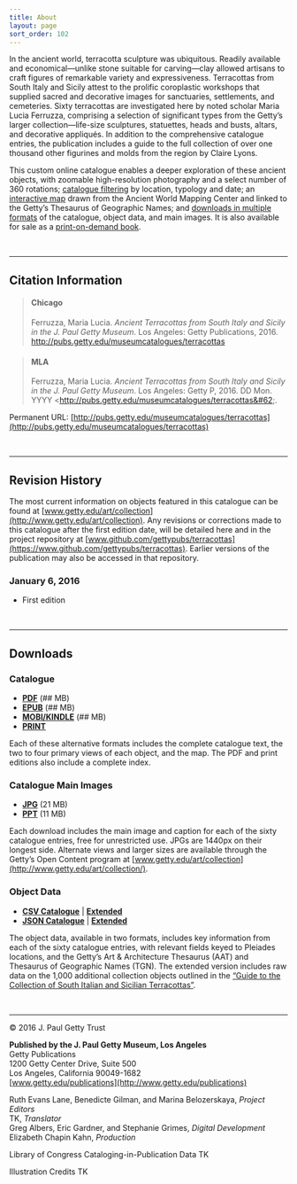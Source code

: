 ```yaml
---
title: About
layout: page
sort_order: 102
---
```

<div class="about">

In the ancient world, terracotta sculpture was ubiquitous. Readily available and economical&#8212;unlike stone suitable for carving&#8212;clay allowed artisans to craft figures of remarkable variety and expressiveness. Terracottas from South Italy and Sicily attest to the prolific coroplastic workshops that supplied sacred and decorative images for sanctuaries, settlements, and cemeteries. Sixty terracottas are investigated here by noted scholar Maria Lucia Ferruzza, comprising a selection of significant types from the Getty’s larger collection&#8212;life-size sculptures, statuettes, heads and busts, altars, and decorative appliqués. In addition to the comprehensive catalogue entries, the publication includes a guide to the full collection of over one thousand other figurines and molds from the region by Claire Lyons.

This custom online catalogue enables a deeper exploration of these ancient objects, with zoomable high-resolution photography and a select number of 360 rotations; [catalogue filtering](catalogue/) by location, typology and date; an [interactive map](map/) drawn from the Ancient World Mapping Center and linked to the Getty’s Thesaurus of Geographic Names; and [downloads in multiple formats](#downloads) of the catalogue, object data, and main images. It is also available for sale as a [print-on-demand book](http://shop.getty.edu/products/ancient-terracottas-from-south-italy-and-sicily-in-the-j-paul-getty-museum-978-1606061237).

<br />

---

## Citation Information

> #### Chicago
> Ferruzza, Maria Lucia. *Ancient Terracottas from South Italy and Sicily in the J. Paul Getty Museum*. Los Angeles: Getty Publications, 2016. http://pubs.getty.edu/museumcatalogues/terracottas

> #### MLA
> Ferruzza, Maria Lucia. *Ancient Terracottas from South Italy and Sicily
  in the J. Paul Getty Museum*. Los Angeles: Getty P, 2016. <span class="cite-current-date">DD Mon. YYYY</span> &#60;http://pubs.getty.edu/museumcatalogues/terracottas&#62;.

Permanent URL: [http://pubs.getty.edu/museumcatalogues/terracottas](http://pubs.getty.edu/museumcatalogues/terracottas)

<br />

---

## Revision History

The most current information on objects featured in this catalogue can be found at [www.getty.edu/art/collection](http://www.getty.edu/art/collection). Any revisions
or corrections made to this catalogue after the first edition date,
will be detailed here and in the project repository at
[www.github.com/gettypubs/terracottas](https://www.github.com/gettypubs/terracottas).
Earlier versions of the publication may also be accessed in that repository.

### January 6, 2016

- First edition

<br />

---

## Downloads

### Catalogue

- [**PDF**](assets/downloads/AncientTerracottas_Ferruzza.pdf) (## MB)
- [**EPUB**](assets/downloads/AncientTerracottas_Ferruzza.epub) (## MB)
- [**MOBI/KINDLE**](assets/downloads/AncientTerracottas_Ferruzza.mobi) (## MB)
- [**PRINT**](http://shop.getty.edu/products/ancient-terracottas-from-south-italy-and-sicily-in-the-j-paul-getty-museum-978-1606061237)

Each of these alternative formats includes the complete catalogue text, the two to four primary views of each object, and the map. The PDF and print editions also include a complete index.

### Catalogue Main Images

- [**JPG**](assets/downloads/AncientTerracottas_Ferruzza_Images.zip) (21 MB)
- [**PPT**](assets/downloads/AncientTerracottas_Ferruzza_Images.ppt) (11 MB)

Each download includes the main image and caption for each of the sixty catalogue entries, free for unrestricted use. JPGs are 1440px on their longest side. Alternate views and larger sizes are available through the Getty’s Open Content program at [www.getty.edu/art/collection](http://www.getty.edu/art/collection/).

### Object Data

- [**CSV Catalogue**](assets/downloads/AncientTerracottas_Ferruzza_Data.csv) \| [**Extended**](assets/downloads/AncientTerracottas_Ferruzza_Data_Extended.csv)
- [**JSON Catalogue**](assets/downloads/AncientTerracottas_Ferruzza_Data.json) \| [**Extended**](assets/downloads/AncientTerracottas_Ferruzza_Data_Extended.json)

The object data, available in two formats, includes key information from each of the sixty catalogue entries, with relevant fields keyed to Pleiades locations, and the Getty’s Art & Architecture Thesaurus (AAT) and Thesaurus of Geographic Names (TGN). The extended version includes raw data on the 1,000 additional collection objects outlined in the [“Guide to the Collection of South Italian and Sicilian Terracottas”](../guide/).

<br />

---

<div class="object-info">
© 2016 J. Paul Getty Trust

**Published by the J. Paul Getty Museum, Los Angeles**  
Getty Publications  
1200 Getty Center Drive, Suite 500  
Los Angeles, California 90049-1682  
[www.getty.edu/publications](http://www.getty.edu/publications)

Ruth Evans Lane, Benedicte Gilman, and Marina Belozerskaya, *Project Editors*  
TK, *Translator*  
Greg Albers, Eric Gardner, and Stephanie Grimes, *Digital Development*  
Elizabeth Chapin Kahn, *Production*

Library of Congress Cataloging-in-Publication Data TK

Illustration Credits TK

</div>

</div>
